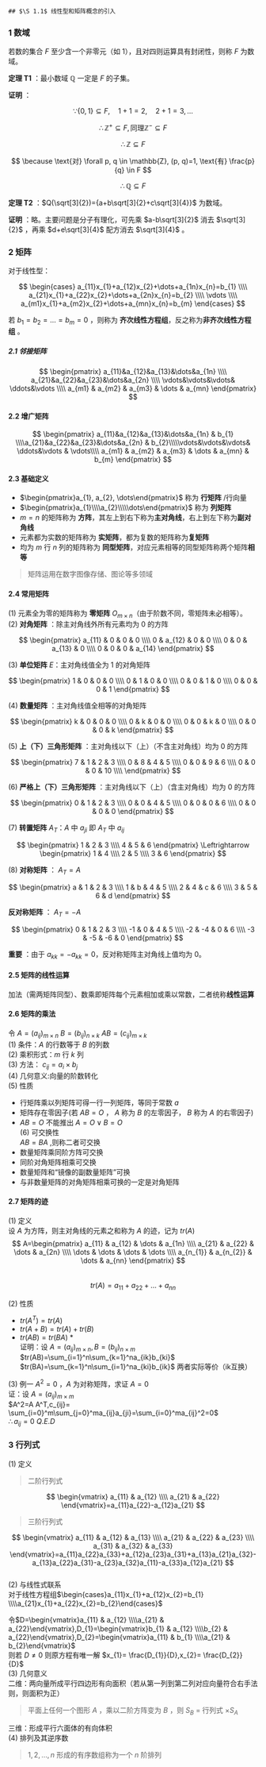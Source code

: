 	## $\S 1.1$ 线性型和矩阵概念的引入

### 1 数域

若数的集合 $F$ 至少含一个非零元（如 1），且对四则运算具有封闭性，则称 $F$ 为数域。

**定理 T1** ：最小数域 $\mathbb{Q}$ 一定是 $F$ 的子集。

**证明** ：

$$
\because \{0, 1\} \subseteq F, \quad 1+1=2, \quad 2+1=3, \ldots
$$

$$
\therefore \mathbb{Z}^{+} \subseteq F, \text{同理} \mathbb{Z}^{-} \subseteq F
$$

$$
\therefore \mathbb{Z} \subseteq F
$$

$$
\because \text{对} \forall p, q \in \mathbb{Z}, (p, q)=1, \text{有} \frac{p}{q} \in F
$$

$$
\therefore \mathbb{Q} \subseteq F
$$

**定理 T2** ：$Q(\sqrt[3]{2})={a+b\sqrt[3]{2}+c\sqrt[3]{4}}$ 为数域。

**证明** ：略。主要问题是分子有理化，可先乘 $a-b\sqrt[3]{2}$ 消去 $\sqrt[3]{2}$ ，再乘 $d+e\sqrt[3]{4}$ 配方消去 $\sqrt[3]{4}$ 。

### 2 矩阵

对于线性型：

$$
\begin{cases}
a_{11}x_{1}+a_{12}x_{2}+\dots+a_{1n}x_{n}=b_{1} \\\\
a_{21}x_{1}+a_{22}x_{2}+\dots+a_{2n}x_{n}=b_{2} \\\\
\vdots \\\\
a_{m1}x_{1}+a_{m2}x_{2}+\dots+a_{mn}x_{n}=b_{m}
\end{cases}
$$

若 $b_{1}=b_{2}=\dots=b_{m}=0$ ，则称为 **齐次线性方程组**，反之称为**非齐次线性方程组** 。

##### 2.1 **邻接矩阵**

$$
\begin{pmatrix}
a_{11}&a_{12}&a_{13}&\dots&a_{1n} \\\\
a_{21}&a_{22}&a_{23}&\dots&a_{2n} \\\\
\vdots&\vdots&\vdots& \ddots&\vdots \\\\
a_{m1} & a_{m2} & a_{m3} & \dots & a_{mn}
\end{pmatrix}
$$

#### 2.2 **增广矩阵**

$$
\begin{pmatrix}
a_{11}&a_{12}&a_{13}&\dots&a_{1n} & b_{1} \\\\a_{21}&a_{22}&a_{23}&\dots&a_{2n}  & b_{2}\\\\\vdots&\vdots&\vdots& \ddots&\vdots  & \vdots\\\\
a_{m1} & a_{m2} & a_{m3} & \dots & a_{mn} & b_{m}
\end{pmatrix}
$$

#### 2.3 **基础定义**

- $\begin{pmatrix}a_{1}, a_{2}, \dots\end{pmatrix}$ 称为 **行矩阵** /行向量
- $\begin{pmatrix}a_{1}\\\\a_{2}\\\\\dots\end{pmatrix}$ 称为 **列矩阵**
- $m=n$ 的矩阵称为 **方阵**，其左上到右下称为**主对角线**，右上到左下称为**副对角线**
- 元素都为实数的矩阵称为 **实矩阵**，都为复数的矩阵称为**复矩阵**
- 均为 $m$ 行 $n$ 列的矩阵称为 **同型矩阵**，对应元素相等的同型矩阵称两个矩阵**相等**

> 矩阵运用在数字图像存储、图论等多领域

#### 2.4 **常用矩阵**

(1) 元素全为零的矩阵称为 **零矩阵** $O_{m\times n}$（由于阶数不同，零矩阵未必相等）。  
(2) **对角矩阵** ：除主对角线外所有元素均为 0 的方阵

$$
\begin{pmatrix}
a_{11} & 0 & 0 & 0 \\\\
0 & a_{12} & 0 & 0 \\\\
0 & 0 & a_{13} & 0 \\\\
0 & 0 & 0 & a_{14}
\end{pmatrix}
$$

(3) **单位矩阵** $E$：主对角线值全为 1 的对角矩阵

$$
\begin{pmatrix}
1 & 0 & 0 & 0 \\\\
0 & 1 & 0 & 0 \\\\
0 & 0 & 1 & 0 \\\\
0 & 0 & 0 & 1
\end{pmatrix}
$$

(4) **数量矩阵** ：主对角线值全相等的对角矩阵

$$
\begin{pmatrix}
k & 0 & 0 & 0 \\\\
0 & k & 0 & 0 \\\\
0 & 0 & k & 0 \\\\
0 & 0 & 0 & k
\end{pmatrix}
$$

(5) **上（下）三角形矩阵** ：主对角线以下（上）（不含主对角线）均为 0 的方阵

$$
\begin{pmatrix}
7 & 1 & 2 & 3 \\\\
0 & 8 & 4 & 5 \\\\
0 & 0 & 9 & 6 \\\\
0 & 0 & 0 & 10 \\\\
\end{pmatrix}
$$

(6) **严格上（下）三角形矩阵** ：主对角线以下（上）（含主对角线）均为 0 的方阵

$$
\begin{pmatrix}
0 & 1 & 2 & 3 \\\\
0 & 0 & 4 & 5 \\\\
0 & 0 & 0 & 6 \\\\
0 & 0 & 0 & 0
\end{pmatrix}
$$

(7) **转置矩阵** $A_{T}$：$A$ 中 $a_{ji}$ 即 $A_{T}$ 中 $a_{ij}$

$$
\begin{pmatrix}
1 & 2 & 3 \\\\
4 & 5 & 6
\end{pmatrix} \Leftrightarrow
\begin{pmatrix}
1 & 4 \\\\
2 & 5 \\\\
3 & 6
\end{pmatrix}
$$

(8) **对称矩阵** ： $A_{T}=A$

$$
\begin{pmatrix}
a & 1 & 2 & 3 \\\\
1 & b & 4 & 5 \\\\
2 & 4 & c & 6 \\\\
3 & 5 & 6 & d
\end{pmatrix}
$$

**反对称矩阵** ： $A_{T}=-A$

$$
\begin{pmatrix}
0 & 1 & 2 & 3 \\\\
-1 & 0 & 4 & 5 \\\\
-2 & -4 & 0 & 6 \\\\
-3 & -5 & -6 & 0
\end{pmatrix}
$$

**重要** ：由于 $a_{kk}=-a_{kk}=0$，反对称矩阵主对角线上值均为 0。

#### 2.5 **矩阵的线性运算**

加法（需两矩阵同型）、数乘即矩阵每个元素相加或乘以常数，二者统称**线性运算**

#### 2.6 矩阵的乘法

令 $A=(a_{ij})_{m\times n}$ $B=(b_{ij})_{n\times k}$ $AB=(c_{ij})_{m\times k}$  
(1) 条件：$A$ 的行数等于 $B$ 的列数  
(2) 乘积形式：$m$ 行 $k$ 列  
(3) 方法： $c_{ij}=a_{i}\times b_{j}$  
(4) 几何意义:向量的阶数转化  
(5) 性质

- 行矩阵乘以列矩阵可得一行一列矩阵，等同于常数 $a$
- 矩阵存在零因子(若 $AB=O$ ， $A$ 称为 $B$ 的左零因子， $B$ 称为 $A$ 的右零因子)
- $AB=O$ 不能推出 $A=O \lor B=O$  
  (6) 可交换性  
   $AB=BA$ ,则称二者可交换  
- 数量矩阵乘同阶方阵可交换
- 同阶对角矩阵相乘可交换
- 数量矩阵和“镜像的副数量矩阵”可换
- 与非数量矩阵的对角矩阵相乘可换的一定是对角矩阵
#### 2.7 矩阵的迹  
(1) 定义  
设 $A$ 为方阵，则主对角线的元素之和称为 $A$ 的迹，记为 $tr(A)$   
$$
A=\begin{pmatrix}
a_{11} & a_{12} & \dots & a_{1n} \\\\
a_{21} & a_{22} & \dots & a_{2n} \\\\
\dots & \dots & \dots & \dots \\\\
a_{n_{1}} & a_{n_{2}} & \dots & a_{nn}
\end{pmatrix}
$$  
$$tr(A)=a_{11}+a_{22}+\dots+a_{nn}$$   

(2) 性质  
-  $tr(A^T)=tr(A)$  
-  $tr(A+B)=tr(A)+tr(B)$  
-  $tr(AB)=tr(BA)$ *  
证明：设 $A=(a_{ij})_{m\times n},B=(b_{ij})_{n\times m}$    
 $tr(AB)=\sum_{i=1}^n\sum_{k=1}^na_{ik}b_{ki}$  
 $tr(BA)=\sum_{k=1}^n\sum_{i=1}^na_{ki}b_{ik}$  两者实际等价（ik互换）

(3) 例一 $A^2=0$ ，$A$ 为对称矩阵，求证 $A=0$  
证：设 $A=(a_{ij})_{m\times m}$  
 $A^2=A A^T,c_{ij}= \sum_{i=0}^m\sum_{j=0}^ma_{ij}a_{ji}=\sum_{i=0}^ma_{ij}^2=0$  
  $\therefore a_{ij}=0$  $Q.E.D$  
  ### 3 行列式  
  (1) 定义  
  >二阶行列式  
  
  
  $$
\begin{vmatrix}
a_{11} & a_{12} \\\\
a_{21} & a_{22}
\end{vmatrix}=a_{11}a_{22}-a_{12}a_{21}
$$  

  >三阶行列式  
  
  
  $$
\begin{vmatrix}
a_{11} & a_{12} & a_{13} \\\\
a_{21} & a_{22} & a_{23} \\\\
a_{31} & a_{32} & a_{33} 
\end{vmatrix}=a_{11}a_{22}a_{33}+a_{12}a_{23}a_{31}+a_{13}a_{21}a_{32}-a_{13}a_{22}a_{31}-a_{23}a_{32}a_{11}-a_{33}a_{12}a_{21}
$$  
(2) 与线性式联系  
对于线性方程组$\begin{cases}a_{11}x_{1}+a_{12}x_{2}=b_{1} \\\\a_{21}x_{1}+a_{22}x_{2}=b_{2}\end{cases}$  

令$D=\begin{vmatrix}a_{11} & a_{12} \\\\a_{21} & a_{22}\end{vmatrix},D_{1}=\begin{vmatrix}b_{1} & a_{12} \\\\b_{2} & a_{22}\end{vmatrix},D_{2}=\begin{vmatrix}a_{11} & b_{1} \\\\a_{21} & b_{2}\end{vmatrix}$   
则若 $D\neq0$  则原方程有唯一解 $x_{1}= \frac{D_{1}}{D},x_{2}= \frac{D_{2}}{D}$  
(3) 几何意义  
二维：两向量所成平行四边形有向面积（若从第一列到第二列对应向量符合右手法则，则面积为正）  
> 平面上任何一个图形 $A$ ，乘以二阶方阵变为 $B$ ，则 $S_{B}$ = 行列式 $\times S_{A}$   


三维：形成平行六面体的有向体积  
(4) 排列及其逆序数  
> $1,2,\dots,n$  形成的有序数组称为一个 $n$ 阶排列  



